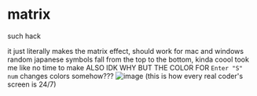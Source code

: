 # matrix
such hack


it just literally makes the matrix effect, should work for mac and windows
random japanese symbols fall from the top to the bottom, kinda coool took me like no time to make
ALSO IDK WHY BUT THE COLOR FOR `Enter "S" num` changes colors somehow???
![image](https://user-images.githubusercontent.com/93288617/226758186-a3ef3a9b-ee06-4234-af46-3408639e3e59.png)
(this is how every real coder's screen is 24/7)
